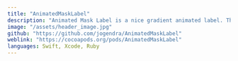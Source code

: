 ```yaml
---
title: "AnimatedMaskLabel"
description: "Animated Mask Label is a nice gradient animated label. This is an easy way to add a shimmering effect to any view in your app. It is useful as an unobtrusive loading indicator."
image: "/assets/header_image.jpg"
github: "https://github.com/jogendra/AnimatedMaskLabel"
weblink: "https://cocoapods.org/pods/AnimatedMaskLabel"
languages: Swift, Xcode, Ruby
---
```

